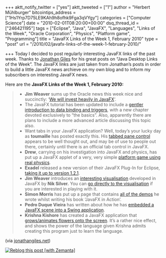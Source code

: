 +++
aktt_notify_twitter = ["yes"]
aktt_tweeted = ["1"]
author = "Herbert Mühlburger"
bitcointips_address = ["1Hs1Yrp7D75LE9KAh9h8ofhk9Fga3qVYgy"]
categories = ["Computer Science"]
date = "2010-02-01T08:20:00+00:00"
dsq_thread_id = ["246421195"]
tags = ["Eclipse", "Java", "JavaFX", "Languages", "Links of the Week", "Oracle Corporation", "Physics", "Platform game", "Programming"]
title = "JavaFX Links of the Week 1, February 2010"
type = "post"
url = "/2010/02/javafx-links-of-the-week-1-february-2010/"

+++
Today I decided to post regularly interesting JavaFX links of the past week. Thanks to <a title="Jonathan Gile's Blog" href="http://jonathangiles.net/blog/" target="_blank">Jonathan Giles</a> for his great posts on &#8220;Java Desktop Links of the Week&#8221;. The JavaFX links are just taken from Jonathan&#8217;s posts in order to build a little JavaFX news archieve on my own blog and to inform my subscribers on interesting JavaFX news.

Here are the **JavaFX Links of the Week 1, February 2010:**

>   * **Jim Weaver** sums up the Oracle news this week nice and succinctly: ‘[We will invest heavily in JavaFX][1]‘.
>   * The JavaFX tutorial has been updated to include a [gentler introduction to data binding and triggers][2], with a new chapter devoted exclusively to “the basics”. Also, apparently there are plans to include a more advanced article discussing this topic also.
>   * Want tabs in your JavaFX application? Well, today’s your lucky day as **toumaille** has posted exactly this. His [tabbed pane control][3] appears to be well thought out, and may be of use to people out there, certainly until there is an official tab control in JavaFX.
>   * **Drew**, carrying on his investigation into JavaFX and physics, has put up a JavaFX applet of a very, very simple [platform game using real physics][4].
>   * **Exadel** released a new version of their JavaFX Plug-In for Eclipse, [taking it up to version 1.2.1][5].
>   * **Jim Weaver** introduces an [interesting visualisation][6] developed in JavaFX by **Nik Silver.** You can [go directly to the visualisation][7] if you are interested in playing with it.
>   * **Simon Morris** has put up a page that contains [all of the demos][8] he wrote whilst writing his book ‘JavaFX in Action’.
>   * **Pedro Duque Vieira** has written about how he has [embedded a JavaFX scene into a Swing application][9].
>   * **Krishna Kishore** has created a JavaFX application that [grows/animates flowers onto the screen][10]. It’s a rather nice effect, and shows the power of the language given Krishna admits creating this program just to learn the language.

(via <a title="Jonathan Gile's Blog" href="http://jonathangiles.net/blog/?p=728" target="_blank">jonathangiles.net</a>)

<div class="zemanta-pixie">
  <a class="zemanta-pixie-a" title="Reblog this post [with Zemanta]" href="http://reblog.zemanta.com/zemified/d3d37150-b9a4-4bc1-9ae0-b2ad3323997a/"><img class="zemanta-pixie-img" src="http://img.zemanta.com/reblog_e.png?x-id=d3d37150-b9a4-4bc1-9ae0-b2ad3323997a" alt="Reblog this post [with Zemanta]" /></a><span class="zem-script more-related pretty-attribution"></span>
</div>

 [1]: http://learnjavafx.typepad.com/weblog/2010/01/oracle-we-will-invest-heavily-in-javafx.html
 [2]: http://java.sun.com/javafx/1/tutorials/core/dataBinding/
 [3]: http://jfxstudio.wordpress.com/2010/01/25/say-well-it-come-tabbedpane-v-3/
 [4]: http://piliq.com/javafx/?p=1426
 [5]: http://blog.exadel.com/2010/01/25/exadel-javafx-plug-in-for-eclipse-version-1-2-1-out/
 [6]: http://learnjavafx.typepad.com/weblog/2010/01/data-visualisation-by-nik-silver.html
 [7]: http://niksilver.com/guardian-tag-bubbles/
 [8]: http://www.jfxia.com/JFXDemos/
 [9]: http://pixelduke.wordpress.com/2010/01/30/debug-embeded-javafx/
 [10]: http://www.gyanlabs.com/blog/?p=53